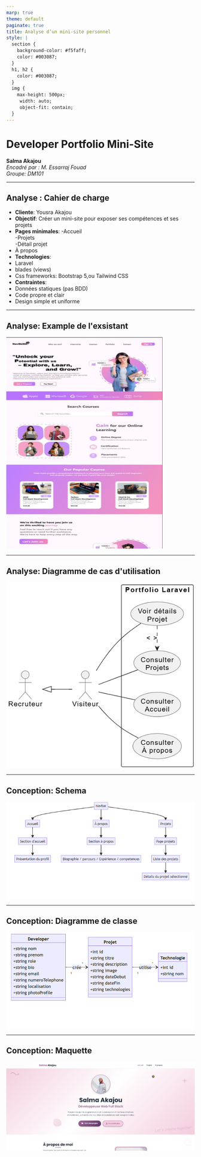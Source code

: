 ```yaml
---
marp: true
theme: default
paginate: true
title: Analyse d’un mini-site personnel
style: |
  section {
    background-color: #f5faff;
    color: #003087;
  }
  h1, h2 {
    color: #003087;
  }
  img {
    max-height: 500px;
     width: auto; 
     object-fit: contain;
  }
---
```


# Developer Portfolio Mini-Site
**Salma Akajou**  
*Encadré par : M. Essarraj Fouad*  
*Groupe: DM101*

---

## Analyse : Cahier de charge
- **Cliente**: 
Yousra Akajou
- **Objectif**: 
Créer un mini-site pour exposer ses compétences et ses projets 
- **Pages minimales**: -Accueil                                                                                     
-Projets                                                                                    
-Détail projet                                                                              
- À propos 
- **Technologies**: 
- Laravel                                                 
- blades (views)       
- Css frameworks: Bootstrap 5,ou Tailwind CSS
- **Contraintes**: 
 - Données statiques (pas BDD)                                                  
 - Code propre et clair                                                                     
 - Design simple et uniforme          


---

## Analyse: Example de l'exsistant

![Site inspirant](images/image1.png)

---

## Analyse: Diagramme de cas d'utilisation
![Diagramme de cas d'utilisation](images/image2.png)

---

## Conception: Schema

![Schema](images/image3.png)

---

## Conception: Diagramme de classe

![Diagramme de classe](images/image4.png)

---

## Conception: Maquette

![Maquette](images/image5.png)